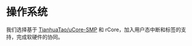 # 操作系统

我们选择基于 [TianhuaTao/uCore-SMP](https://github.com/TianhuaTao/uCore-SMP/tree/label-riscv) 和 rCore，加入用户态中断和标签的支持，完成软硬件的协同。
